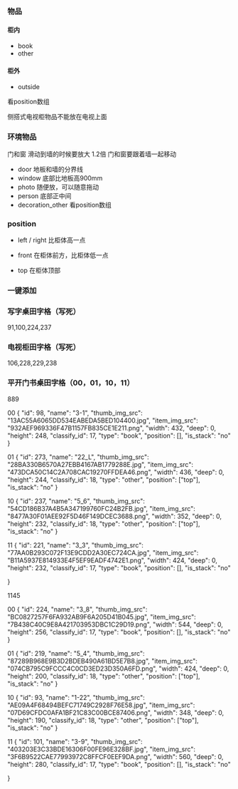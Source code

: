 ### 物品

#### 柜内
  - book
  - other

#### 柜外
  - outside

看position数组

侧搭式电视柜物品不能放在电视上面

### 环境物品

门和窗 滑动到墙的时候要放大 1.2倍
门和窗要跟着墙一起移动

- door 地板和墙的分界线
- window 底部比地板高900mm
- photo 随便放，可以随意拖动
- person 底部正中间
- decoration_other 看position数组

### position
- left / right 
比柜体高一点

- front
在柜体前方，比柜体低一点

- top
在柜体顶部


### 一键添加

### 写字桌田字格（写死）

91,100,224,237

### 电视柜田字格（写死）

106,228,229,238


### 平开门书桌田字格（00，01，10，11）
889 

00 
{
				"id": 98,
				"name": "3-1",
				"thumb_img_src": "13AC55A6065DD534EABEDA5BED104400.jpg",
				"item_img_src": "932AEF969336F47B1157FB835CE1E211.png",
				"width": 432,
				"deep": 0,
				"height": 248,
				"classify_id": 17,
				"type": "book",
				"position": [],
				"is_stack": "no"
}


01
{
				"id": 273,
				"name": "22_L",
				"thumb_img_src": "28BA330B6570A27EBB4167AB1779288E.jpg",
				"item_img_src": "473DCA50C14C2A708CAC19270FFDEA46.png",
				"width": 436,
				"deep": 0,
				"height": 244,
				"classify_id": 18,
				"type": "other",
				"position": ["top"],
				"is_stack": "no"
			}

10
{
				"id": 237,
				"name": "5_6",
				"thumb_img_src": "54CD186B37A4B5A347199760FC24B2FB.jpg",
				"item_img_src": "8477A30F01AEE92F5D46F149DCEC3688.png",
				"width": 352,
				"deep": 0,
				"height": 232,
				"classify_id": 18,
				"type": "other",
				"position": ["top"],
				"is_stack": "no"
}



11
{
				"id": 221,
				"name": "3_3",
				"thumb_img_src": "77AA0B293C072F13E9CDD2A30EC724CA.jpg",
				"item_img_src": "B11A5937E814933E4F5EF9EADF4742E1.png",
				"width": 424,
				"deep": 0,
				"height": 232,
				"classify_id": 17,
				"type": "book",
				"position": [],
				"is_stack": "no"
				
}


1145

00
{
				"id": 224,
				"name": "3_8",
				"thumb_img_src": "BC0827257F6FA932AB9F6A205D41B045.jpg",
				"item_img_src": "7B438C40C9E8A421703953DBC1C29D19.png",
				"width": 544,
				"deep": 0,
				"height": 256,
				"classify_id": 17,
				"type": "book",
				"position": [],
				"is_stack": "no"
}

01
{
				"id": 219,
				"name": "5_4",
				"thumb_img_src": "87289B968E9B3D2BDEB490A61BD5E7B8.jpg",
				"item_img_src": "074CB795C9FCCC4C0CD3ED23D350A6FD.png",
				"width": 424,
				"deep": 0,
				"height": 200,
				"classify_id": 18,
				"type": "other",
				"position": ["top"],
				"is_stack": "no"
}

10
{
				"id": 93,
				"name": "1-22",
				"thumb_img_src": "AE09A4F68494BEFC71749C2928F76E58.jpg",
				"item_img_src": "07D69CFDC0AFA1BF21C83C00BCE87406.png",
				"width": 348,
				"deep": 0,
				"height": 190,
				"classify_id": 18,
				"type": "other",
				"position": ["top"],
				"is_stack": "no"
}

11
{
				"id": 101,
				"name": "3-9",
				"thumb_img_src": "403203E3C33BDE16306F00FE96E328BF.jpg",
				"item_img_src": "3F6B9522CAE77993972C8FFCF0EEF9DA.png",
				"width": 560,
				"deep": 0,
				"height": 280,
				"classify_id": 17,
				"type": "book",
				"position": [],
				"is_stack": "no"
				
}
				